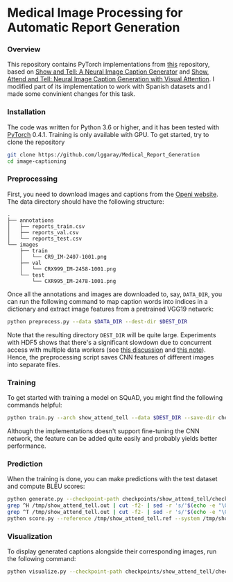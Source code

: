 # Medical Image Processing for Automatic Report Generation
### Overview
This repository contains PyTorch implementations from [this](https://github.com/tangbinh/image-captioning) repository, based on [Show and Tell: A Neural Image Caption Generator](https://arxiv.org/pdf/1411.4555.pdf) and [Show, Attend and Tell: Neural Image Caption Generation with Visual Attention](https://arxiv.org/pdf/1502.03044.pdf). I modified part of its implementation to work with Spanish datasets and I made some convinient changes for this task.


### Installation
The code was written for Python 3.6 or higher, and it has been tested with [PyTorch](http://pytorch.org/) 0.4.1. Training is only available with GPU. To get started, try to clone the repository

```bash
git clone https://github.com/lggaray/Medical_Report_Generation
cd image-captioning
```

### Preprocessing
First, you need to download images and captions from the [Openi website](https://openi.nlm.nih.gov/faq). The data directory should have the following structure:
```
.
├── annotations
│   ├── reports_train.csv
│   ├── reports_val.csv
│   └── reports_test.csv
└── images
    ├── train
    │   └── CR9_IM-2407-1001.png
    ├── val
    │   └── CRX999_IM-2458-1001.png
    └── test
        └── CXR995_IM-2478-1001.png
```
Once all the annotations and images are downloaded to, say, `DATA_DIR`, you can run the following command to map caption words into indices in a dictionary and extract image features from a pretrained VGG19 network:
```bash
python preprocess.py --data $DATA_DIR --dest-dir $DEST_DIR
```
Note that the resulting directory `DEST_DIR` will be quite large. Experiments with HDF5 shows that there's a significant slowdown due to concurrent access with multiple data workers (see [this discussion](https://discuss.pytorch.org/t/hdf5-multi-threaded-alternative/6189) and [this note](https://cyrille.rossant.net/moving-away-hdf5/)). Hence, the preprocessing script saves CNN features of different images into separate files.

### Training
To get started with training a model on SQuAD, you might find the following commands helpful:
```bash
python train.py --arch show_attend_tell --data $DEST_DIR --save-dir checkpoints/show_attend_tell --log-file logs/show_attend_tell.log
```
Although the implementations doesn't support fine-tuning the CNN network, the feature can be added quite easily and probably yields better performance.

### Prediction
When the training is done, you can make predictions with the test dataset and compute BLEU scores:
```bash
python generate.py --checkpoint-path checkpoints/show_attend_tell/checkpoint_best.pt > /tmp/show_attend_tell.out
grep ^H /tmp/show_attend_tell.out | cut -f2- | sed -r 's/'$(echo -e "\033")'\[[0-9]{1,2}(;([0-9]{1,2})?)?[mK]//g' > /tmp/show_attend_tell.sys
grep ^T /tmp/show_attend_tell.out | cut -f2- | sed -r 's/'$(echo -e "\033")'\[[0-9]{1,2}(;([0-9]{1,2})?)?[mK]//g' > /tmp/show_attend_tell.ref
python score.py --reference /tmp/show_attend_tell.ref --system /tmp/show_attend_tell.sys
```

### Visualization
To display generated captions alongside their corresponding images, run the following command:
```bash
python visualize.py --checkpoint-path checkpoints/show_attend_tell/checkpoint_best.pt --dataset-path $DATA_DIR
```
